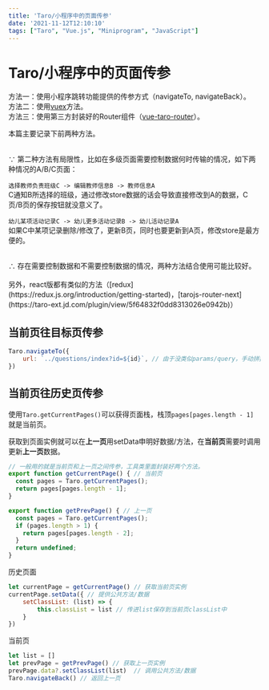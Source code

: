 ```yaml
---
title: 'Taro/小程序中的页面传参'
date: '2021-11-12T12:10:10'
tags: ["Taro", "Vue.js", "Miniprogram", "JavaScript"]
---
```

# Taro/小程序中的页面传参
方法一：使用小程序跳转功能提供的传参方式（navigateTo, navigateBack）。  
方法二：使用[vuex](https://v3.cn.vuejs.org/guide/migration/introduction.html#vuex)方法。    
方法三：使用第三方封装好的Router组件（[vue-taro-router](https://taro-ext.jd.com/plugin/view/607f975f2ae2b4ed20b8f289)）。

本篇主要记录下前两种方法。

<br/>
∵ 第二种方法有局限性，比如在多级页面需要控制数据何时传输的情况，如下两种情况的A/B/C页面：    

```选择教师负责班级C -> 编辑教师信息B -> 教师信息A```    
C通知B所选择的班级，通过修改store数据的话会导致直接修改到A的数据，C页/B页的保存按钮就没意义了。

```幼儿某项活动记录C -> 幼儿更多活动记录B -> 幼儿活动记录A```  
如果C中某项记录删除/修改了，更新B页，同时也要更新到A页，修改store是最方便的。

<br/>
∴ 存在需要控制数据和不需要控制数据的情况，两种方法结合使用可能比较好。

<br/>
<br/>
另外，react版都有类似的方法（[redux](https://redux.js.org/introduction/getting-started)，[tarojs-router-next](https://taro-ext.jd.com/plugin/view/5f64832f0dd8313026e0942b)）

## 当前页往目标页传参
```js
Taro.navigateTo({
    url: `../questions/index?id=${id}`, // 由于没类似params/query，手动拼接
})
```

## 当前页往历史页传参
使用```Taro.getCurrentPages()```可以获得页面栈，栈顶```pages[pages.length - 1]```就是当前页。

获取到页面实例就可以在**上一页**用setData申明好数据/方法，在**当前页**需要时调用更新**上一页**数据。

```js
// 一般用的就是当前页和上一页之间传参，工具类里面封装好两个方法。
export function getCurrentPage() { // 当前页
  const pages = Taro.getCurrentPages();
  return pages[pages.length - 1];
}

export function getPrevPage() { // 上一页
  const pages = Taro.getCurrentPages();
  if (pages.length > 1) {
    return pages[pages.length - 2];
  }
  return undefined;
}
```
历史页面
```js
let currentPage = getCurrentPage() // 获取当前页实例
currentPage.setData({ // 提供公共方法/数据
    setClassList: (list) => {
        this.classList = list // 传进list保存到当前页classList中
    }
})
```

当前页
```js
let list = []
let prevPage = getPrevPage() // 获取上一页实例
prevPage.data?.setClassList(list)  // 调用公共方法/数据
Taro.navigateBack() // 返回上一页
```
